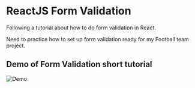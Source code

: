 # ReactJS Form Validation
Following a tutorial about how to do form validation in React.

Need to practice how to set up form validation ready for my Football team project.

## Demo of Form Validation short tutorial

![Demo](https://user-images.githubusercontent.com/26763021/34587827-d86c8dd8-f1a1-11e7-88cb-42d0fb7e5985.gif)
